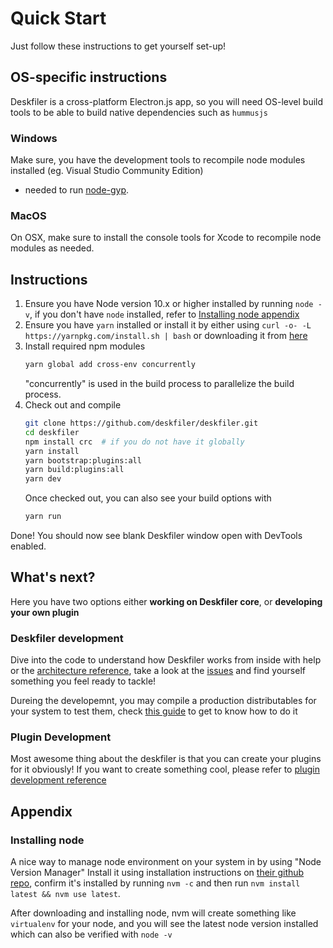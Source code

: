 # Quick Start

Just follow these instructions to get yourself set-up!

## OS-specific instructions

Deskfiler is a cross-platform Electron.js app, so you will need OS-level build tools to be able to build native dependencies such as `hummusjs`

### Windows

Make sure, you have the development tools to recompile node modules installed (eg. Visual Studio Community Edition)
- needed to run [node-gyp](https://github.com/nodejs/node-gyp).

### MacOS

On OSX, make sure to install the console tools for Xcode to recompile node modules as needed.

## Instructions

1. Ensure you have Node version 10.x or higher installed by running `node -v`,
   if you don't have `node` installed, refer to [Installing node appendix](#installing-node)
2. Ensure you have `yarn` installed or install it by either using `curl -o- -L https://yarnpkg.com/install.sh | bash` or downloading it from [here](https://yarnpkg.com/lang/en/docs/install)
3. Install required npm modules
   ```sh
   yarn global add cross-env concurrently
   ```
   "concurrently" is used in the build process to parallelize the build process. 
4. Check out and compile
    ```sh
    git clone https://github.com/deskfiler/deskfiler.git
    cd deskfiler
    npm install crc  # if you do not have it globally
    yarn install
    yarn bootstrap:plugins:all
    yarn build:plugins:all
    yarn dev
    ```
    Once checked out, you can also see your build options with
    ```sh
    yarn run
    ```

Done! You should now see blank Deskfiler window open with DevTools enabled.

## What's next?

Here you have two options either **working on Deskfiler core**, or **developing your own plugin**

### Deskfiler development

Dive into the code to understand how Deskfiler works from inside with help or the [architecture reference](../architecture/readme.md),
take a look at the [issues](https://github.com/deskfiler/deskfiler/issues?q=is%3Aopen+is%3Aissue+label%3A%22good+first+issue%22+label%3A%22help+wanted%22)
and find yourself something you feel ready to tackle!

Dureing the developemnt, you may compile a production distributables for your system to test them, check [this guide](./building-production-distributables.md) to get to know how to do it

### Plugin Development

Most awesome thing about the deskfiler is that you can create your plugins for it obviously!
If you want to create something cool, please refer to [plugin development reference](../plugin-development/readme.md)

## Appendix

### Installing node

A nice way to manage node environment on your system in by using "Node Version Manager"
Install it using installation instructions on [their github repo](https://github.com/nvm-sh/nvm),
confirm it's installed by running `nvm -c` and then run `nvm install latest && nvm use latest`.

After downloading and installing node, nvm will create something like `virtualenv` for your node,
and you will see the latest node version installed which can also be verified with `node -v`
